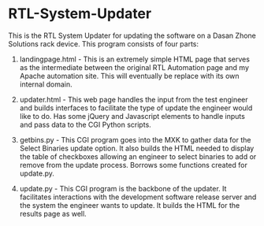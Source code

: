 # RTL-System-Updater
This is the RTL System Updater for updating the software on a Dasan Zhone Solutions rack device. This program consists of four parts:

1. landingpage.html - This is an extremely simple HTML page that serves as the intermediate between the original RTL Automation page and my Apache automation site. This will eventually be replace with its own internal domain.

2. updater.html - This web page handles the input from the test engineer and builds interfaces to facilitate the type of update the engineer would like to do. Has some jQuery and Javascript elements to handle inputs and pass data to the CGI Python scripts.

3. getbins.py - This CGI program goes into the MXK to gather data for the Select Binaries update option. It also builds the HTML needed to display the table of checkboxes allowing an engineer to select binaries to add or remove from the update process. Borrows some functions created for update.py.

4. update.py - This CGI program is the backbone of the updater. It facilitates interactions with the development software release server and the system the engineer wants to update. It builds the HTML for the results page as well. 
